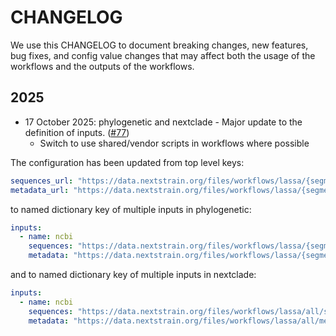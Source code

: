 # CHANGELOG

We use this CHANGELOG to document breaking changes, new features, bug fixes,
and config value changes that may affect both the usage of the workflows and
the outputs of the workflows.

## 2025

* 17 October 2025: phylogenetic and nextclade - Major update to the definition of inputs. ([#77][])
  * Switch to use shared/vendor scripts in workflows where possible

The configuration has been updated from top level keys:

```yaml
sequences_url: "https://data.nextstrain.org/files/workflows/lassa/{segment}/sequences.fasta.zst"
metadata_url: "https://data.nextstrain.org/files/workflows/lassa/{segment}/metadata.tsv.zst"
```

to named dictionary key of multiple inputs in phylogenetic:

```yaml
inputs:
  - name: ncbi
    sequences: "https://data.nextstrain.org/files/workflows/lassa/{segment}/sequences.fasta.zst"
    metadata: "https://data.nextstrain.org/files/workflows/lassa/{segment}/metadata.tsv.zst"
```

and to named dictionary key of multiple inputs in nextclade:

```yaml
inputs:
  - name: ncbi
    sequences: "https://data.nextstrain.org/files/workflows/lassa/all/sequences.fasta.zst"
    metadata: "https://data.nextstrain.org/files/workflows/lassa/all/metadata.tsv.zst"
```

[#77]: https://github.com/nextstrain/lassa/pull/77
